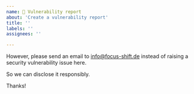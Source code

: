 ```yaml
---
name: 🐝 Vulnerability report
about: 'Create a vulnerability report'
title: ''
labels: ''
assignees: ''

---
```


<!--

Yay, thanks for your contribution. Your awesome 🥰
 
-->

However, please send an email to info@focus-shift.de
instead of raising a security vulnerability issue here.

So we can disclose it responsibly.

Thanks!
